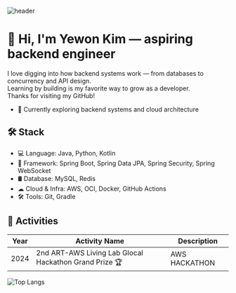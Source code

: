 ![header](https://capsule-render.vercel.app/api?type=waving&color=0:FFD159,100:C0EB3A&height=280&section=header&text=YewonKim's%20Repository&fontSize=40)

# 👋 Hi, I'm Yewon Kim — aspiring backend engineer

I love digging into how backend systems work — from databases to concurrency and API design.  
Learning by building is my favorite way to grow as a developer.  
Thanks for visiting my GitHub!

- 🔭 Currently exploring backend systems and cloud architecture

## 🛠 Stack
- 💻 Language: Java, Python, Kotlin
- 🌱 Framework: Spring Boot, Spring Data JPA, Spring Security, Spring WebSocket
- 🛢 Database: MySQL, Redis
- ☁ Cloud & Infra: AWS, OCI, Docker, GitHub Actions
- 🛠 Tools: Git, Gradle

## 📝 Activities

| Year | Activity Name                                               | Description        |
|------|---------------------------------------------------------|--------------------|
| 2024 | 2nd ART-AWS Living Lab Glocal Hackathon Grand Prize 🏆      | AWS HACKATHON      |

![Top Langs](https://github-readme-stats.vercel.app/api/top-langs/?username=YewonKimMe&layout=compact&theme=tokyonight&card_width=850)



<!--
**YewonKimMe/YewonKimMe** is a ✨ _special_ ✨ repository because its `README.md` (this file) appears on your GitHub profile.

Here are some ideas to get you started:

- 🔭 I’m currently working on ...
- 🌱 I’m currently learning ...
- 👯 I’m looking to collaborate on ...
- 🤔 I’m looking for help with ...
- 💬 Ask me about ...
- 📫 How to reach me: ...
- 😄 Pronouns: ...
- ⚡ Fun fact: ...
-->
